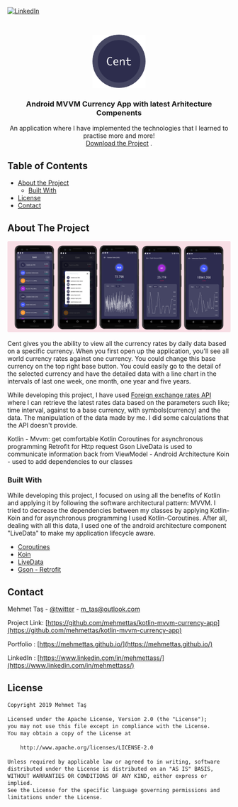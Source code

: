 [![LinkedIn][linkedin-shield]][linkedin-url]

<br />
<p align="center">
  <a href="https://www.linkedin.com/in/mehmettass">
    <img src="images/cent.png" alt="" width="120" height="120">
  </a>

  <h3 align="center">Android MVVM Currency App with latest Arhitecture Compenents</h3>

  <p align="center">
    An application where I have implemented the technologies that I learned to practise more and more!
    <br />
    <a href="play link">Download the Project</a>
    .
</p>

## Table of Contents

* [About the Project](#about-the-project)
  * [Built With](#built-with)
* [License](#license)
* [Contact](#contact)

## About The Project

[![Product Name Screen Shot][product-screenshot]]()

Cent gives you the ability to view all the currency rates by daily data based on a specific currency. When you first open up the application, you'll see all world currency rates against one currency. You could change this base currency on the top right base button. You could easily go to the detail of the selected currency and have the detailed data with a line chart in the intervals of last one week, one month, one year and five years.

While developing this project, I have used [Foreign exchange rates API](https://exchangeratesapi.io/) where I can retrieve the latest rates data based on the parameters such like; time interval, against to a base currency, with symbols(currency) and the data. The manipulation of the data made by me. I did some calculations that the API doesn't provide. 

Kotlin - Mvvm: get comfortable
Kotlin Coroutines for asynchronous programming
Retrofit for Http request
Gson
LiveData is used to communicate information back from ViewModel - Android Architecture
Koin - used to add dependencies to our classes


### Built With

While developing this project, I focused on using all the benefits of Kotlin and applying it by following the software architectural pattern:  MVVM. I tried to decrease the dependencies between my classes by applying Kotlin-Koin and for asynchronous programming I used Kotlin-Coroutines. After all, dealing with all this data, I used one of the android architecture component "LiveData" to make my application lifecycle aware. 

* [Coroutines](https://kotlinlang.org/docs/reference/coroutines-overview.html)
* [Koin](https://github.com/InsertKoinIO/koin)
* [LiveData](https://developer.android.com/topic/libraries/architecture/livedata)
* [Gson - Retrofit](https://square.github.io/retrofit/)


<!-- CONTACT -->
## Contact

Mehmet Taş - [@twitter](https://twitter.com/tasmehmet_) - m_tas@outlook.com

Project Link: [https://github.com/mehmettas/kotlin-mvvm-currency-app](https://github.com/mehmettas/kotlin-mvvm-currency-app)

Portfolio : [https://mehmettas.github.io/](https://mehmettas.github.io/)

LinkedIn : [https://www.linkedin.com/in/mehmettass/](https://www.linkedin.com/in/mehmettass/)

<!-- LICENSE -->
## License

    Copyright 2019 Mehmet Taş

    Licensed under the Apache License, Version 2.0 (the "License");
    you may not use this file except in compliance with the License.
    You may obtain a copy of the License at

        http://www.apache.org/licenses/LICENSE-2.0

    Unless required by applicable law or agreed to in writing, software
    distributed under the License is distributed on an "AS IS" BASIS,
    WITHOUT WARRANTIES OR CONDITIONS OF ANY KIND, either express or implied.
    See the License for the specific language governing permissions and
    limitations under the License.

<!-- MARKDOWN LINKS & IMAGES -->
<!-- https://www.markdownguide.org/basic-syntax/#reference-style-links -->
[contributors-shield]: https://img.shields.io/github/contributors/othneildrew/Best-README-Template.svg?style=flat-square
[contributors-url]: https://github.com/othneildrew/Best-README-Template/graphs/contributors
[forks-shield]: https://img.shields.io/github/forks/othneildrew/Best-README-Template.svg?style=flat-square
[forks-url]: https://github.com/othneildrew/Best-README-Template/network/members
[stars-shield]: https://img.shields.io/github/stars/othneildrew/Best-README-Template.svg?style=flat-square
[stars-url]: https://github.com/othneildrew/Best-README-Template/stargazers
[issues-shield]: https://img.shields.io/github/issues/othneildrew/Best-README-Template.svg?style=flat-square
[issues-url]: https://github.com/othneildrew/Best-README-Template/issues
[license-shield]: https://img.shields.io/github/license/othneildrew/Best-README-Template.svg?style=flat-square
[license-url]: https://github.com/othneildrew/Best-README-Template/blob/master/LICENSE.txt
[linkedin-shield]: https://img.shields.io/badge/-LinkedIn-black.svg?style=flat-square&logo=linkedin&colorB=555
[linkedin-url]: https://www.linkedin.com/in/mehmettass/
[product-screenshot]: images/screens.png
